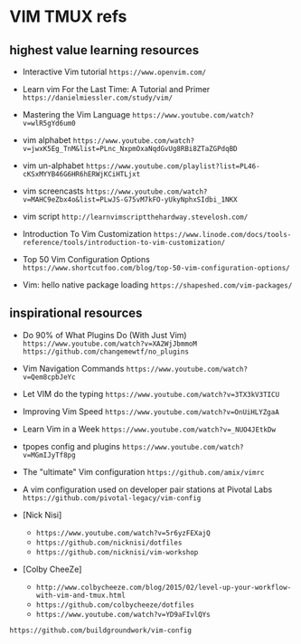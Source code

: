 # VIM TMUX refs

## highest value learning resources

- Interactive Vim tutorial
  `https://www.openvim.com/`

- Learn vim For the Last Time: A Tutorial and Primer
  `https://danielmiessler.com/study/vim/`

- Mastering the Vim Language
  `https://www.youtube.com/watch?v=wlR5gYd6um0`

- vim alphabet
  `https://www.youtube.com/watch?v=jwxK5Eg_TnM&list=PLnc_NxpmOxaNqdGvUg8RBi8ZTaZGPdqBD`

- vim un-alphabet
  `https://www.youtube.com/playlist?list=PL46-cKSxMYYB46G6HR6hERWjKCiHTLjxt`

- vim screencasts
  `https://www.youtube.com/watch?v=MAHC9eZbx4o&list=PLwJS-G75vM7kFO-yUkyNphxSIdbi_1NKX`

- vim script
  `http://learnvimscriptthehardway.stevelosh.com/`

- Introduction To Vim Customization
  `https://www.linode.com/docs/tools-reference/tools/introduction-to-vim-customization/`

- Top 50 Vim Configuration Options
  `https://www.shortcutfoo.com/blog/top-50-vim-configuration-options/`

- Vim: hello native package loading
  `https://shapeshed.com/vim-packages/`

## inspirational resources

- Do 90% of What Plugins Do (With Just Vim)
  `https://www.youtube.com/watch?v=XA2WjJbmmoM`
  `https://github.com/changemewtf/no_plugins`

- Vim Navigation Commands
  `https://www.youtube.com/watch?v=Qem8cpbJeYc`

- Let VIM do the typing
  `https://www.youtube.com/watch?v=3TX3kV3TICU`

- Improving Vim Speed
  `https://www.youtube.com/watch?v=OnUiHLYZgaA`

- Learn Vim in a Week
  `https://www.youtube.com/watch?v=_NUO4JEtkDw`

- tpopes config and plugins
  `https://www.youtube.com/watch?v=MGmIJyTf8pg`

- The "ultimate" Vim configuration
  `https://github.com/amix/vimrc`

- A vim configuration used on developer pair stations at Pivotal Labs
  `https://github.com/pivotal-legacy/vim-config`

- [Nick Nisi]

  - `https://www.youtube.com/watch?v=5r6yzFEXajQ`
  - `https://github.com/nicknisi/dotfiles`
  - `https://github.com/nicknisi/vim-workshop`

- [Colby CheeZe]
  - `http://www.colbycheeze.com/blog/2015/02/level-up-your-workflow-with-vim-and-tmux.html`
  - `https://github.com/colbycheeze/dotfiles`
  - `https://www.youtube.com/watch?v=YD9aFIvlQYs`

`https://github.com/buildgroundwork/vim-config`
